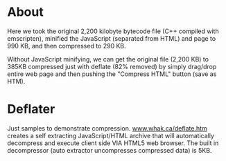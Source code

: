 # About

Here we took the original 2,200 kilobyte bytecode file (C++ compiled with emscripten), minified the JavaScript (separated from HTML) and page to 990 KB, and then compressed to 290 KB.

Without JavaScript minifying, we can get the original file (2,200 KB) to 385KB compressed just with deflate (82% removed) by simply drag/drop entire web page and then pushing the "Compress HTML" button (save as HTM).

# Deflater
Just samples to demonstrate compression. www.whak.ca/deflate.htm creates a self extracting JavaScript/HTML archive that will automatically decompress and execute client side VIA HTML5 web browser. The built in decompressor (auto extractor uncompresses compressed data) is 5KB.
